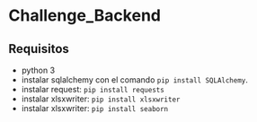 # Challenge_Backend

## Requisitos

- python 3
- instalar sqlalchemy con el comando `pip install SQLAlchemy`.
- instalar request: `pip install requests`
- instalar xlsxwriter: `pip install xlsxwriter`
- instalar xlsxwriter: `pip install seaborn`